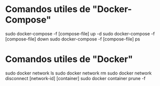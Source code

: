 # Comandos utiles de "Docker-Compose"

sudo docker-compose -f [compose-file] up -d
sudo docker-compose -f [compose-file] down
sudo docker-compose -f [compose-file] ps

# Comandos utiles de "Docker"

sudo docker network ls
sudo docker network rm
sudo docker network  disconnect [network-id] [container]
sudo docker container prune -f